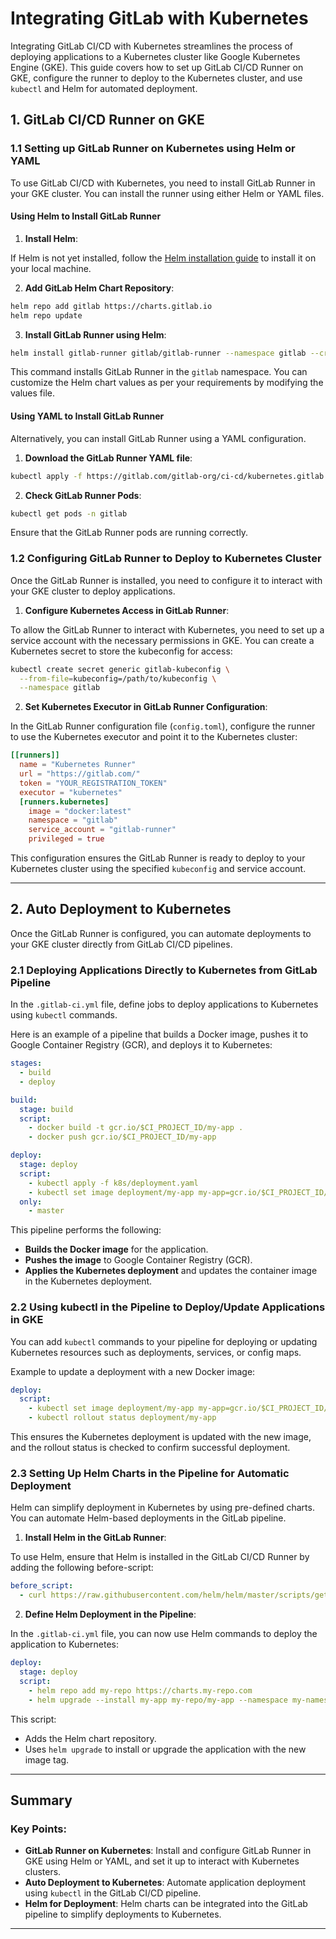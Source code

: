 # Integrating GitLab with Kubernetes

Integrating GitLab CI/CD with Kubernetes streamlines the process of deploying applications to a Kubernetes cluster like Google Kubernetes Engine (GKE). This guide covers how to set up GitLab CI/CD Runner on GKE, configure the runner to deploy to the Kubernetes cluster, and use `kubectl` and Helm for automated deployment.

## 1. **GitLab CI/CD Runner on GKE**

### 1.1 **Setting up GitLab Runner on Kubernetes using Helm or YAML**

To use GitLab CI/CD with Kubernetes, you need to install GitLab Runner in your GKE cluster. You can install the runner using either Helm or YAML files.

#### **Using Helm to Install GitLab Runner**

1. **Install Helm**:

If Helm is not yet installed, follow the [Helm installation guide](https://helm.sh/docs/intro/install/) to install it on your local machine.

2. **Add GitLab Helm Chart Repository**:

```bash
helm repo add gitlab https://charts.gitlab.io
helm repo update
```

3. **Install GitLab Runner using Helm**:

```bash
helm install gitlab-runner gitlab/gitlab-runner --namespace gitlab --create-namespace
```

This command installs GitLab Runner in the `gitlab` namespace. You can customize the Helm chart values as per your requirements by modifying the values file.

#### **Using YAML to Install GitLab Runner**

Alternatively, you can install GitLab Runner using a YAML configuration.

1. **Download the GitLab Runner YAML file**:

```bash
kubectl apply -f https://gitlab.com/gitlab-org/ci-cd/kubernetes.gitlab.io/raw/main/ci-cd/runner.yaml
```

2. **Check GitLab Runner Pods**:

```bash
kubectl get pods -n gitlab
```

Ensure that the GitLab Runner pods are running correctly.

### 1.2 **Configuring GitLab Runner to Deploy to Kubernetes Cluster**

Once the GitLab Runner is installed, you need to configure it to interact with your GKE cluster to deploy applications.

1. **Configure Kubernetes Access in GitLab Runner**:

To allow the GitLab Runner to interact with Kubernetes, you need to set up a service account with the necessary permissions in GKE. You can create a Kubernetes secret to store the kubeconfig for access:

```bash
kubectl create secret generic gitlab-kubeconfig \
  --from-file=kubeconfig=/path/to/kubeconfig \
  --namespace gitlab
```

2. **Set Kubernetes Executor in GitLab Runner Configuration**:

In the GitLab Runner configuration file (`config.toml`), configure the runner to use the Kubernetes executor and point it to the Kubernetes cluster:

```toml
[[runners]]
  name = "Kubernetes Runner"
  url = "https://gitlab.com/"
  token = "YOUR_REGISTRATION_TOKEN"
  executor = "kubernetes"
  [runners.kubernetes]
    image = "docker:latest"
    namespace = "gitlab"
    service_account = "gitlab-runner"
    privileged = true
```

This configuration ensures the GitLab Runner is ready to deploy to your Kubernetes cluster using the specified `kubeconfig` and service account.

---

## 2. **Auto Deployment to Kubernetes**

Once the GitLab Runner is configured, you can automate deployments to your GKE cluster directly from GitLab CI/CD pipelines.

### 2.1 **Deploying Applications Directly to Kubernetes from GitLab Pipeline**

In the `.gitlab-ci.yml` file, define jobs to deploy applications to Kubernetes using `kubectl` commands.

Here is an example of a pipeline that builds a Docker image, pushes it to Google Container Registry (GCR), and deploys it to Kubernetes:

```yaml
stages:
  - build
  - deploy

build:
  stage: build
  script:
    - docker build -t gcr.io/$CI_PROJECT_ID/my-app .
    - docker push gcr.io/$CI_PROJECT_ID/my-app

deploy:
  stage: deploy
  script:
    - kubectl apply -f k8s/deployment.yaml
    - kubectl set image deployment/my-app my-app=gcr.io/$CI_PROJECT_ID/my-app:$CI_COMMIT_SHA
  only:
    - master
```

This pipeline performs the following:
- **Builds the Docker image** for the application.
- **Pushes the image** to Google Container Registry (GCR).
- **Applies the Kubernetes deployment** and updates the container image in the Kubernetes deployment.

### 2.2 **Using kubectl in the Pipeline to Deploy/Update Applications in GKE**

You can add `kubectl` commands to your pipeline for deploying or updating Kubernetes resources such as deployments, services, or config maps.

Example to update a deployment with a new Docker image:

```yaml
deploy:
  script:
    - kubectl set image deployment/my-app my-app=gcr.io/$CI_PROJECT_ID/my-app:$CI_COMMIT_SHA
    - kubectl rollout status deployment/my-app
```

This ensures the Kubernetes deployment is updated with the new image, and the rollout status is checked to confirm successful deployment.

### 2.3 **Setting Up Helm Charts in the Pipeline for Automatic Deployment**

Helm can simplify deployment in Kubernetes by using pre-defined charts. You can automate Helm-based deployments in the GitLab pipeline.

1. **Install Helm in the GitLab Runner**:

To use Helm, ensure that Helm is installed in the GitLab CI/CD Runner by adding the following before-script:

```yaml
before_script:
  - curl https://raw.githubusercontent.com/helm/helm/master/scripts/get-helm-3 | bash
```

2. **Define Helm Deployment in the Pipeline**:

In the `.gitlab-ci.yml` file, you can now use Helm commands to deploy the application to Kubernetes:

```yaml
deploy:
  stage: deploy
  script:
    - helm repo add my-repo https://charts.my-repo.com
    - helm upgrade --install my-app my-repo/my-app --namespace my-namespace --set image.tag=$CI_COMMIT_SHA
```

This script:
- Adds the Helm chart repository.
- Uses `helm upgrade` to install or upgrade the application with the new image tag.

---

## Summary

### Key Points:

- **GitLab Runner on Kubernetes**: Install and configure GitLab Runner in GKE using Helm or YAML, and set it up to interact with Kubernetes clusters.
- **Auto Deployment to Kubernetes**: Automate application deployment using `kubectl` in the GitLab CI/CD pipeline.
- **Helm for Deployment**: Helm charts can be integrated into the GitLab pipeline to simplify deployments to Kubernetes.

---